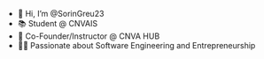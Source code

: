 - 👋 Hi, I’m @SorinGreu23
- 📚 Student @ CNVAIS
- 🚀 Co-Founder/Instructor @ CNVA HUB
- 👨‍💻 Passionate about Software Engineering and Entrepreneurship

<!---
SorinGreu23/SorinGreu23 is a ✨ special ✨ repository because its `README.md` (this file) appears on your GitHub profile.
You can click the Preview link to take a look at your changes.
--->
